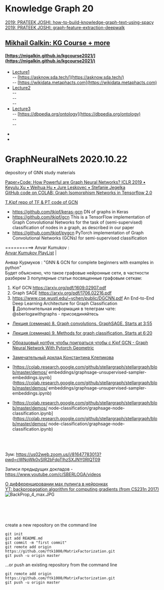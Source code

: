 # Knowledge Graph 20

[2019: PRATEEK JOSHI: how-to-build-knowledge-graph-text-using-spacy](https://www.analyticsvidhya.com/blog/2019/10/how-to-build-knowledge-graph-text-using-spacy/)<br>
[2019: PRATEEK JOSHI: graph-feature-extraction-deepwalk](https://www.analyticsvidhya.com/blog/2019/11/graph-feature-extraction-deepwalk/)<br>

## [Mikhail Galkin: KG Course + more](https://migalkin.github.io/)<br>
#### [https://migalkin.github.io/kgcourse2021/](https://migalkin.github.io/kgcourse2021/)<br>
 - [Lecture1](https://migalkin.github.io/kgcourse2021/assets/slides/Lecture1.pdf)<br>
     -- [https://asknow.sda.tech/](https://asknow.sda.tech/)<br>
     -- [https://wikidata.metaphacts.com](https://wikidata.metaphacts.com)<br>
 - [Lecture2](https://migalkin.github.io/kgcourse2021/assets/slides/Lecture2.pdf)<br>
     -- []()<br>
     -- []()<br>
     -- []()<br>
 - [Lecture3](https://migalkin.github.io/kgcourse2021/assets/slides/Lecture3.pdf)<br>
     -- [https://dbpedia.org/ontology](https://dbpedia.org/ontology)<br>
     -- []()<br>
     -- []()<br>
     
* []()<br>
* []()<br>











# GraphNeuralNets 2020.10.22

depository of GNN study materials

[Paper+Code: How Powerful are Graph Neural Networks? ICLR 2019 • Keyulu Xu • Weihua Hu • Jure Leskovec • Stefanie Jegelka](https://arxiv.org/abs/1810.00826)<br>
[GitHub code on COLAB: Graph Isomorphism Networks in Tensorflow 2.0](https://github.com/calciver/Graph-Isomorphism-Networks/blob/master/Tensorflow_2_0_Graph_Isomorphism_Networks_(GIN).ipynb)<br>



[T.Kipf repo of TF & PT code of GCN](https://github.com/tkipf)<br>
- https://github.com/tkipf/keras-gcn  DN of graphs in Keras
- https://github.com/tkipf/gcn   This is a TensorFlow implementation of Graph Convolutional Networks for the task of (semi-supervised) classification of nodes in a graph, as described in our paper
- https://github.com/tkipf/pygcn PyTorch implementation of Graph Convolutional Networks (GCNs) for semi-supervised classification

==========> Anvar Kumukov : <br>
<a href="https://www.youtube.com/playlist?list=PLiptW-XRuYFXTlSmu4qR7dmVXe6eFelV9"> Anvar Kumukov PlayList</A> |<br>

Aнвар Курмуков :   "GNN & GCN for complete beginners with examples in python"<br>
Будет объяснено, что такое графовые нейронные сети, в частности разберем 3 популярные статьи посвященные графовым сеткам:<br>
1. Kipf GCN https://arxiv.org/pdf/1609.02907.pdf<br>
2. Graph SAGE https://arxiv.org/pdf/1706.02216.pdf<br>
3. https://www.cse.wustl.edu/~ychen/public/DGCNN.pdf  An End-to-End Deep Learning Architecture for Graph Classification<br>
📝 Дополнительная информация в телеграм чате: @sberlogawithgraphs - присоединяйтесь<br>
* [Лекция (семинар) 8. Graph convolutions. GraphSAGE. Starts at 3:55](https://www.youtube.com/watch?reload=9&v=w0Y8TEUArkI&feature=youtu.be)<br>
* [Лекция (семинар) 9. Methods for graph classification. Starts at 6:20](https://www.youtube.com/watch?v=oTio7AjMCB8&feature=youtu.be)<br>
* [Образцовый нотбук чтобы поиграться чтобы с Kipf GCN  - Graph Neural Network With Pytorch Geometric](https://www.kaggle.com/jameschapman19/openvaccine-gcn)<br>
* [Замечательный доклад Константина Клепикова](https://www.youtube.com/watch?v=Hf7RYjxLemY)<br>
* [https://colab.research.google.com/github/stellargraph/stellargraph/blob/master/demos/
embeddings/graphsage-unsupervised-sampler-embeddings.ipynb](https://colab.research.google.com/github/stellargraph/stellargraph/blob/master/demos/
embeddings/graphsage-unsupervised-sampler-embeddings.ipynb)<br>

* [https://colab.research.google.com/github/stellargraph/stellargraph/blob/master/demos/
node-classification/graphsage-node-classification.ipynb](https://colab.research.google.com/github/stellargraph/stellargraph/blob/master/demos/
node-classification/graphsage-node-classification.ipynb)<br>
[]()<br>
[]()<br>
[]()<br>

Зум: https://us02web.zoom.us/j/81647783013?pwd=cWNoWk0vSlR2bFdpTlhzSXJNY0RlQT09<br>

Записи предыдущих докладов - https://www.youtube.com/c/SBERLOGA/videos<br>

[О дифференцировании мах пулинга в нейронках](https://datascience.stackexchange.com/questions/11699/backprop-through-max-pooling-layers)<br>
[YT: backpropagation algorithm for computing gradients (from CS231n 2017)](https://www.youtube.com/watch?list=PLC1qU-LWwrF64f4QKQT-Vg5Wr4qEE1Zxk&t=1964&v=d14TUNcbn1k&feature=youtu.be)<br>
![BackProp_4_max.JPG](BackProp_4_max.JPG)
[]()<br>
[]()<br>
[]()<br>
[]()<br>
[]()<br>


create a new repository on the command line

    git init
    git add README.md
    git commit -m "first commit"
    git remote add origin https://github.com/ftk1000/MatrixFactorization.git
    git push -u origin master

…or push an existing repository from the command line

    git remote add origin https://github.com/ftk1000/MatrixFactorization.git
    git push -u origin master
